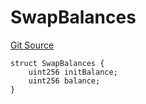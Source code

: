 # SwapBalances
[Git Source](https://github.com/ArrakisFinance/arrakis-modular/blob/main/src/structs/SPancakeSwapV4.sol)


```solidity
struct SwapBalances {
    uint256 initBalance;
    uint256 balance;
}
```

